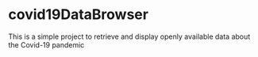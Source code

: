 # covid19DataBrowser
This is a simple project to retrieve and display openly available data about the Covid-19 pandemic
